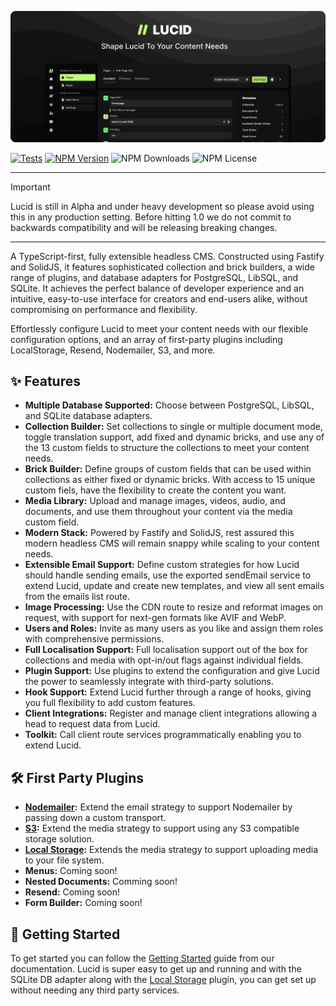 ![Lucid CMS](https://github.com/ProtoDigitalUK/lucid/blob/master/banner.png?raw=true)

[![Tests](https://github.com/ProtoDigitalUK/lucid/actions/workflows/tests.yml/badge.svg)](https://github.com/ProtoDigitalUK/lucid/actions/workflows/tests.yml)
[![NPM Version](https://img.shields.io/npm/v/@lucidcms/core/latest.svg)](https://www.npmjs.com/package/@lucidcms/core)
![NPM Downloads](https://img.shields.io/npm/dw/@lucidcms/core)
![NPM License](https://img.shields.io/npm/l/@lucidcms/core)

<hr/>

> [!IMPORTANT]  
> Lucid is still in Alpha and under heavy development so please avoid using this in any production setting. Before hitting 1.0 we do not commit to backwards compatibility and will be releasing breaking changes.

<hr/>

A TypeScript-first, fully extensible headless CMS. Constructed using Fastify and SolidJS, it features sophisticated collection and brick builders, a wide range of plugins, and database adapters for PostgreSQL, LibSQL, and SQLite. It achieves the perfect balance of developer experience and an intuitive, easy-to-use interface for creators and end-users alike, without compromising on performance and flexibility.

Effortlessly configure Lucid to meet your content needs with our flexible configuration options, and an array of first-party plugins including LocalStorage, Resend, Nodemailer, S3, and more.

## ✨ Features

- **Multiple Database Supported:** Choose between PostgreSQL, LibSQL, and SQLite database adapters.
- **Collection Builder:** Set collections to single or multiple document mode, toggle translation support, add fixed and dynamic bricks, and use any of the 13 custom fields to structure the collections to meet your content needs.
- **Brick Builder:** Define groups of custom fields that can be used within collections as either fixed or dynamic bricks. With access to 15 unique custom fiels, have the flexibility to create the content you want.
- **Media Library:** Upload and manage images, videos, audio, and documents, and use them throughout your content via the media custom field.
- **Modern Stack:** Powered by Fastify and SolidJS, rest assured this modern headless CMS will remain snappy while scaling to your content needs.
- **Extensible Email Support:** Define custom strategies for how Lucid should handle sending emails, use the exported sendEmail service to extend Lucid, update and create new templates, and view all sent emails from the emails list route.
- **Image Processing:** Use the CDN route to resize and reformat images on request, with support for next-gen formats like AVIF and WebP.
- **Users and Roles:** Invite as many users as you like and assign them roles with comprehensive permissions.
- **Full Localisation Support:** Full localisation support out of the box for collections and media with opt-in/out flags against individual fields.
- **Plugin Support:** Use plugins to extend the configuration and give Lucid the power to seamlessly integrate with third-party solutions.
- **Hook Support:** Extend Lucid further through a range of hooks, giving you full flexibility to add custom features.
- **Client Integrations:** Register and manage client integrations allowing a head to request data from Lucid.
- **Toolkit:** Call client route services programmatically enabling you to extend Lucid.

## 🛠️ First Party Plugins

- **[Nodemailer](https://github.com/ProtoDigitalUK/lucid/tree/master/packages/plugin-nodemailer):** Extend the email strategy to support Nodemailer by passing down a custom transport.
- **[S3](https://github.com/ProtoDigitalUK/lucid/tree/master/packages/plugin-s3):** Extend the media strategy to support using any S3 compatible storage solution.
- **[Local Storage](https://github.com/ProtoDigitalUK/lucid/tree/master/packages/plugin-local-storage):** Extends the media strategy to support uploading media to your file system.
- **Menus:** Coming soon!
- **Nested Documents:** Comming soon!
- **Resend:** Coming soon!
- **Form Builder:** Coming soon!

## 🏁 Getting Started

To get started you can follow the [Getting Started](https://lucidcms.io/getting-started/) guide from our documentation. Lucid is super easy to get up and running and with the SQLite DB adapter along with the [Local Storage](https://lucidcms.io/plugins/local-storage/) plugin, you can get set up without needing any third party services.
